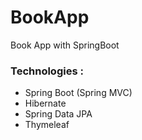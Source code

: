 # BookApp
Book App with SpringBoot


### Technologies : 
- Spring Boot (Spring MVC)
- Hibernate
- Spring Data JPA
- Thymeleaf
